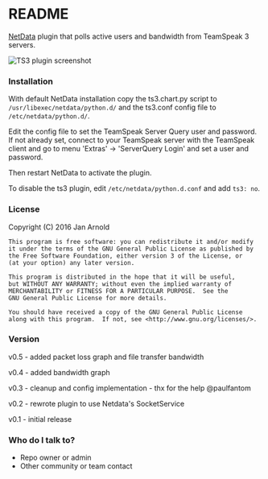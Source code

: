 # README #

[NetData](https://github.com/firehol/netdata/) plugin that polls active users and bandwidth from TeamSpeak 3 servers.

![TS3 plugin screenshot](http://semper.space/netdata_ts3/screenshot01.png "Netdata TS3 plugin")

### Installation ###

With default NetData installation copy the ts3.chart.py script to `/usr/libexec/netdata/python.d/` and the ts3.conf config file to `/etc/netdata/python.d/`.

Edit the config file to set the TeamSpeak Server Query user and password.
If not already set, connect to your TeamSpeak server with the TeamSpeak client and go to menu 'Extras' -> 'ServerQuery Login' and set a user and password.

Then restart NetData to activate the plugin.

To disable the ts3 plugin, edit `/etc/netdata/python.d.conf` and add `ts3: no`.


### License ###

Copyright (C) 2016  Jan Arnold

	This program is free software: you can redistribute it and/or modify
	it under the terms of the GNU General Public License as published by
	the Free Software Foundation, either version 3 of the License, or
	(at your option) any later version.

	This program is distributed in the hope that it will be useful,
	but WITHOUT ANY WARRANTY; without even the implied warranty of
	MERCHANTABILITY or FITNESS FOR A PARTICULAR PURPOSE.  See the
	GNU General Public License for more details.

	You should have received a copy of the GNU General Public License
	along with this program.  If not, see <http://www.gnu.org/licenses/>.

### Version ###

v0.5 - added packet loss graph and file transfer bandwidth

v0.4 - added bandwidth graph

v0.3 - cleanup and config implementation - thx for the help @paulfantom

v0.2 - rewrote plugin to use Netdata's SocketService

v0.1 - initial release



### Who do I talk to? ###

* Repo owner or admin
* Other community or team contact
